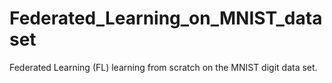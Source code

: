 # Federated_Learning_on_MNIST_dataset
Federated Learning (FL) learning from scratch on the MNIST digit data set.
